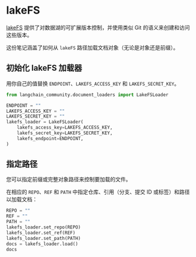 # lakeFS

[lakeFS](https://docs.lakefs.io/) 提供了对数据湖的可扩展版本控制，并使用类似 Git 的语义来创建和访问这些版本。

这份笔记涵盖了如何从 `lakeFS` 路径加载文档对象（无论是对象还是前缀）。

## 初始化 lakeFS 加载器

用你自己的值替换 `ENDPOINT`、`LAKEFS_ACCESS_KEY` 和 `LAKEFS_SECRET_KEY`。

```python
from langchain_community.document_loaders import LakeFSLoader
```

```python
ENDPOINT = ""
LAKEFS_ACCESS_KEY = ""
LAKEFS_SECRET_KEY = ""
lakefs_loader = LakeFSLoader(
    lakefs_access_key=LAKEFS_ACCESS_KEY,
    lakefs_secret_key=LAKEFS_SECRET_KEY,
    lakefs_endpoint=ENDPOINT,
)
```

## 指定路径

您可以指定前缀或完整对象路径来控制要加载的文件。

在相应的 `REPO`、`REF` 和 `PATH` 中指定仓库、引用（分支、提交 ID 或标签）和路径以加载文档：

```python
REPO = ""
REF = ""
PATH = ""
lakefs_loader.set_repo(REPO)
lakefs_loader.set_ref(REF)
lakefs_loader.set_path(PATH)
docs = lakefs_loader.load()
docs
```